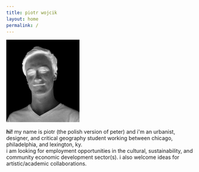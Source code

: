 ```yaml
---
title: piotr wojcik
layout: home
permalink: /
---
```

<!-- <img src="/bridge.JPG" width="256"> -->
<img src="/headshot-negative.jpg" width="196">

<br/>

**hi!** my name is piotr (the polish version of peter) and i'm an urbanist, designer, and critical geography student working between chicago, philadelphia, and lexington, ky.
<br/>
i am looking for employment opportunities in the cultural, sustainability, and community economic development sector(s). i also welcome ideas for artistic/academic collaborations.

